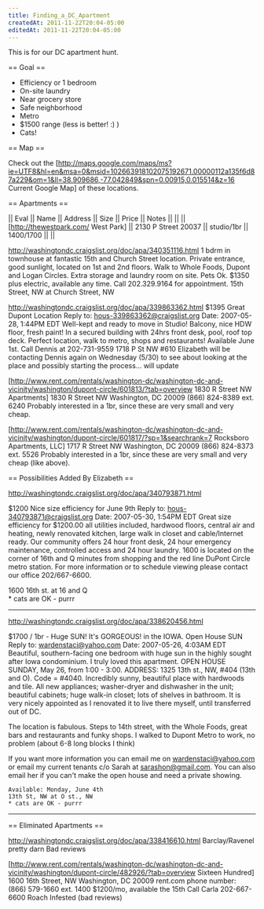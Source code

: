 ```yaml
---
title: Finding_a_DC_Apartment
createdAt: 2011-11-22T20:04-05:00
editedAt: 2011-11-22T20:04-05:00
---
```


This is for our DC apartment hunt.

== Goal ==
* Efficiency or 1 bedroom
* On-site laundry
* Near grocery store
* Safe neighborhood
* Metro
* $1500 range (less is better! :) )
* Cats!

== Map ==

Check out the [http://maps.google.com/maps/ms?ie=UTF8&hl=en&msa=0&msid=102663918102075192671.00000112a135f6d87a229&om=1&ll=38.909686,-77.042849&spn=0.00915,0.015514&z=16 Current Google Map] of these locations.

== Apartments ==

|| Eval || Name                                || Address             || Size       || Price       || Notes ||
||      || [http://thewestpark.com/ West Park] || 2130 P Street 20037 || studio/1br || $1400/$1700 ||       ||

http://washingtondc.craigslist.org/doc/apa/340351116.html
1 bdrm in townhouse at fantastic 15th and Church Street location. Private entrance, good sunlight, located on 1st and 2nd floors. Walk to Whole Foods, Dupont and Logan Circles. Extra storage and laundry room on site. Pets Ok. $1350 plus electric, available any time. Call 202.329.9164 for appointment.
15th Street, NW at Church Street, NW


http://washingtondc.craigslist.org/doc/apa/339863362.html
$1395 Great Dupont Location
Reply to: hous-339863362@craigslist.org
Date: 2007-05-28, 1:44PM EDT
Well-kept and ready to move in Studio! Balcony, nice HDW floor, fresh paint! In
a secured building with 24hrs front desk, pool, roof top deck. Perfect
location, walk to metro, shops and restaurants!
Available June 1st. Call Dennis at 202-731-9559
1718 P St NW #610
Elizabeth will be contacting Dennis again on Wednesday (5/30) to see about
looking at the place and possibly starting the process... will update


[http://www.rent.com/rentals/washington-dc/washington-dc-and-vicinity/washington/dupont-circle/601813/?tab=overview 1830 R Street NW Apartments]
1830 R Street NW
Washington, DC 20009 
(866) 824-8389 ext. 6240
Probably interested in a 1br, since these are very small and very cheap.


[http://www.rent.com/rentals/washington-dc/washington-dc-and-vicinity/washington/dupont-circle/601817/?sp=1&searchrank=7 Rocksboro Apartments, LLC]
1717 R Street NW
Washington, DC 20009 
(866) 824-8373 ext. 5526
Probably interested in a 1br, since these are very small and very cheap (like above).


== Possibilities Added By Elizabeth ==

http://washingtondc.craigslist.org/doc/apa/340793871.html

$1200 Nice size efficiency for June 9th
Reply to: hous-340793871@craigslist.org
Date: 2007-05-30, 1:54PM EDT
Great size efficiency for $1200.00 all utilities included, hardwood floors, central air and heating, newly renovated kitchen, large walk in closet and cable/Internet ready.
Our community offers 24 hour front desk, 24 hour emergency maintenance, controlled access and 24 hour laundry. 1600 is located on the corner of 16th and Q minutes from shopping and the red line DuPont Circle metro station.
For more information or to schedule viewing please contact our office 202/667-6600.
	
1600 16th st. at 16 and Q   
    * cats are OK - purrr
__________________________________________________________________
http://washingtondc.craigslist.org/doc/apa/338620456.html

$1700 / 1br - Huge SUN! It's GORGEOUS! in the IOWA. Open House SUN
Reply to: wardenstaci@yahoo.com
Date: 2007-05-26, 4:03AM EDT
Beautiful, southern-facing one bedroom with huge sun in the highly sought after Iowa condominium. I truly loved this apartment.
    OPEN HOUSE SUNDAY, May 26, from 1:00 - 3:00.
    ADDRESS: 1325 13th st., NW, #404 (13th and O). Code = #4040.
Incredibly sunny, beautiful place with hardwoods and tile. All new appliances; washer-dryer and dishwasher in the unit; beautiful cabinets; huge walk-in closet; lots of shelves in bathroom. It is very nicely appointed as I renovated it to live there myself, until transferred out of DC.

The location is fabulous. Steps to 14th street, with the Whole Foods, great bars and restaurants and funky shops. I walked to Dupont Metro to work, no problem (about 6-8 long blocks I think)

If you want more information you can email me on wardenstaci@yahoo.com or email my current tenants c/o Sarah at sarashon@gmail.com. You can also email her if you can't make the open house and need a private showing.

    Available: Monday, June 4th
    13th St, NW at O st., NW   
    * cats are OK - purrr    
______________________________________________________________


== Eliminated Apartments ==

http://washingtondc.craigslist.org/doc/apa/338416610.html
Barclay/Ravenel 
pretty darn Bad reviews

[http://www.rent.com/rentals/washington-dc/washington-dc-and-vicinity/washington/dupont-circle/482926/?tab=overview Sixteen Hundred]
1600 16th Street, NW
Washington, DC 20009 
rent.com phone number: (866) 579-1660 ext. 1400
$1200/mo, available the 15th 
Call Carla 202-667-6600
Roach Infested (bad reviews)

